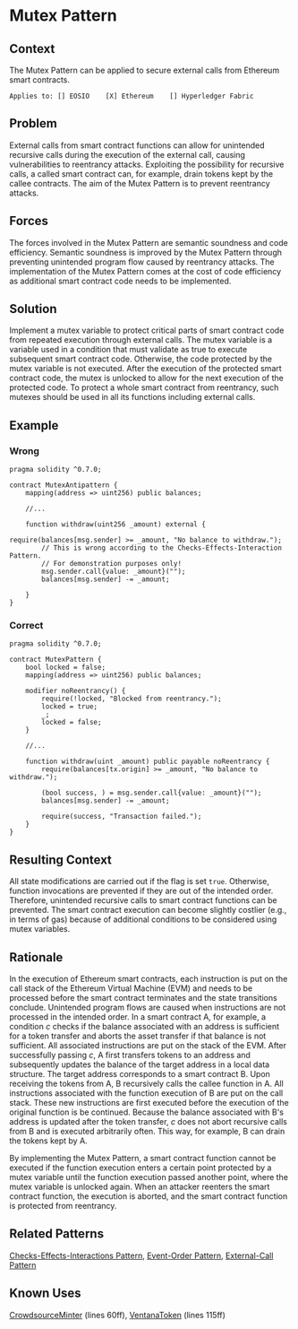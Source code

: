 # Mutex Pattern

## Context
The Mutex Pattern can be applied to secure external calls from Ethereum smart contracts.

``Applies to: [] EOSIO    [X] Ethereum    [] Hyperledger Fabric``

## Problem
External calls from smart contract functions can allow for unintended recursive calls during the execution of the external call, causing vulnerabilities to reentrancy attacks. Exploiting the possibility for recursive calls, a called smart contract can, for example, drain tokens kept by the callee contracts. The aim of the Mutex Pattern is to prevent reentrancy attacks.

## Forces
The forces involved in the Mutex Pattern are semantic soundness and code efficiency. Semantic soundness is improved by the Mutex Pattern through preventing unintended program flow caused by reentrancy attacks. The implementation of the Mutex Pattern comes at the cost of code efficiency as additional smart contract code needs to be implemented.

## Solution
Implement a mutex variable to protect critical parts of smart contract code from repeated execution through external calls. The mutex variable is a variable used in a condition that must validate as true to execute subsequent smart contract code. Otherwise, the code protected by the mutex variable is not executed. After the execution of the protected smart contract code, the mutex is unlocked to allow for the next execution of the protected code. To protect a whole smart contract from reentrancy, such mutexes should be used in all its functions including external calls.

## Example
### Wrong
```Solidity 
pragma solidity ^0.7.0;

contract MutexAntipattern {
    mapping(address => uint256) public balances;

    //...

    function withdraw(uint256 _amount) external {
        require(balances[msg.sender] >= _amount, "No balance to withdraw.");
        // This is wrong according to the Checks-Effects-Interaction Pattern.
        // For demonstration purposes only!
        msg.sender.call{value: _amount}("");
        balances[msg.sender] -= _amount;

    }
}

```
### Correct
```Solidity 
pragma solidity ^0.7.0;

contract MutexPattern {
    bool locked = false;
    mapping(address => uint256) public balances;
    
    modifier noReentrancy() {
        require(!locked, "Blocked from reentrancy.");
        locked = true;
        _;
        locked = false;
    }

    //...

    function withdraw(uint _amount) public payable noReentrancy {
        require(balances[tx.origin] >= _amount, "No balance to withdraw.");
        
        (bool success, ) = msg.sender.call{value: _amount}("");
        balances[msg.sender] -= _amount;

        require(success, "Transaction failed.");
    }
}

```
## Resulting Context
All state modifications are carried out if the flag is set `true`. Otherwise, function invocations are prevented if they are out of the intended order. Therefore, unintended recursive calls to smart contract functions can be prevented. The smart contract execution can become slightly costlier (e.g., in terms of gas) because of additional conditions to be considered using mutex variables.

## Rationale
In the execution of Ethereum smart contracts, each instruction is put on the call stack of the Ethereum Virtual Machine (EVM) and needs to be processed before the smart contract terminates and the state transitions conclude. Unintended program flows are caused when instructions are not processed in the intended order. In a smart contract A, for example, a condition *c* checks if the balance associated with an address is sufficient for a token transfer and aborts the asset transfer if that balance is not sufficient. All associated instructions are put on the stack of the EVM. After successfully passing *c*, A first transfers tokens to an address and subsequently updates the balance of the target address in a local data structure. The target address corresponds to a smart contract B. Upon receiving the tokens from A, B recursively calls the callee function in A. All instructions associated with the function execution of B are put on the call stack. These new instructions are first executed before the execution of the original function is be continued. Because the balance associated with B's address is updated after the token transfer, *c* does not abort recursive calls from B and is executed arbitrarily often. This way, for example, B can drain the tokens kept by A.

By implementing the Mutex Pattern, a smart contract function cannot be executed if the function execution enters a certain point protected by a mutex variable until the function execution passed another point, where the mutex variable is unlocked again. When an attacker reenters the smart contract function, the execution is aborted, and the smart contract function is protected from reentrancy.

## Related Patterns
[Checks-Effects-Interactions Pattern](/Idioms/Checks-Effects-Interactions%20Pattern/README.md#context), [Event-Order Pattern](/Design%20Patterns/Event-Order%20Pattern/README.md#context), [External-Call Pattern](/Idioms/External-Call%20Pattern/README.md#context)

## Known Uses
[CrowdsourceMinter](https://etherscan.io/address/0xDa2Cf810c5718135247628689D84F94c61B41d6A#code) (lines 60ff), [VentanaToken](https://etherscan.io/address/0x30CefBcb5C26A5B19a019092Ab8d09F8739c904F#code) (lines 115ff)
